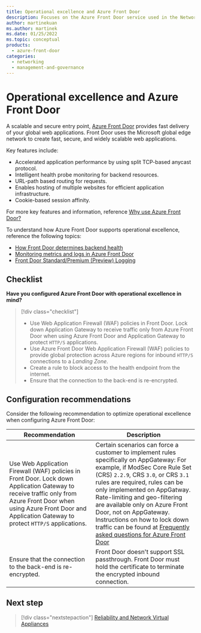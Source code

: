 ```yaml
---
title: Operational excellence and Azure Front Door
description: Focuses on the Azure Front Door service used in the Networking solution to provide best-practice and configuration recommendations related to Operational excellence.
author: martinekuan
ms.author: martinek
ms.date: 01/25/2022
ms.topic: conceptual
products:
  - azure-front-door
categories:
  - networking
  - management-and-governance
---
```


# Operational excellence and Azure Front Door

A scalable and secure entry point, [Azure Front Door](/azure/frontdoor/) provides fast delivery of your global web applications. Front Door uses the Microsoft global edge network to create fast, secure, and widely scalable web applications.

Key features include:

- Accelerated application performance by using split TCP-based anycast protocol.
- Intelligent health probe monitoring for backend resources.
- URL-path based routing for requests.
- Enables hosting of multiple websites for efficient application infrastructure.
- Cookie-based session affinity.

For more key features and information, reference [Why use Azure Front Door?](/azure/frontdoor/front-door-overview#why-use-azure-front-door)

To understand how Azure Front Door supports operational excellence, reference the following topics:

- [How Front Door determines backend health](/azure/frontdoor/front-door-health-probes#how-front-door-determines-backend-health)
- [Monitoring metrics and logs in Azure Front Door](/azure/frontdoor/front-door-diagnostics)
- [Front Door Standard/Premium (Preview) Logging](/azure/frontdoor/standard-premium/how-to-logs)

## Checklist

**Have you configured Azure Front Door with operational excellence in mind?**

> [!div class="checklist"]
> - Use Web Application Firewall (WAF) policies in Front Door. Lock down Application Gateway to receive traffic only from Azure Front Door when using Azure Front Door and Application Gateway to protect `HTTP/S` applications.
> - Use Azure Front Door Web Application Firewall (WAF) policies to provide global protection across Azure regions for inbound `HTTP/S` connections to a *Landing Zone*.
> - Create a rule to block access to the health endpoint from the internet.
> - Ensure that the connection to the back-end is re-encrypted.

## Configuration recommendations

Consider the following recommendation to optimize operational excellence when configuring Azure Front Door:

|Recommendation|Description|
|--------------|-----------|
|Use Web Application Firewall (WAF) policies in Front Door. Lock down Application Gateway to receive traffic only from Azure Front Door when using Azure Front Door and Application Gateway to protect `HTTP/S` applications.|Certain scenarios can force a customer to implement rules specifically on AppGateway: For example, if ModSec Core Rule Set (CRS) `2.2.9`, CRS `3.0`, or CRS `3.1` rules are required, rules can be only implemented on AppGatway. Rate-limiting and geo-filtering are available only on Azure Front Door, not on AppGateway. Instructions on how to lock down traffic can be found at [Frequently asked questions for Azure Front Door](/azure/frontdoor/front-door-faq#how-do-i-lock-down-the-access-to-my-backend-to-only-azure-front-door)|
|Ensure that the connection to the back-end is re-encrypted.|Front Door doesn't support SSL passthrough. Front Door must hold the certificate to terminate the encrypted inbound connection.|

## Next step

> [!div class="nextstepaction"]
> [Reliability and Network Virtual Appliances](../network-virtual-appliances/reliability.md)
